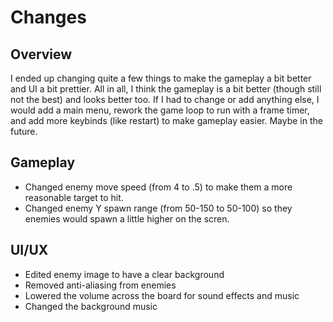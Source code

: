 # Changes
## Overview
I ended up changing quite a few things to make the gameplay a bit better and UI a bit prettier. All in all, I think the gameplay is a bit better (though still not the best) and looks better too. If I had to change or add anything else, I would add a main menu, rework the game loop to run with a frame timer, and add more keybinds (like restart) to make gameplay easier. Maybe in the future.

## Gameplay
* Changed enemy move speed (from 4 to .5) to make them a more reasonable target to hit.
* Changed enemy Y spawn range (from 50-150 to 50-100) so they enemies would spawn a little higher on the scren.

## UI/UX
* Edited enemy image to have a clear background
* Removed anti-aliasing from enemies
* Lowered the volume across the board for sound effects and music
* Changed the background music